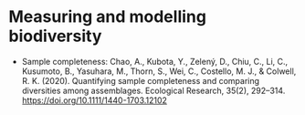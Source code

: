 # Measuring and modelling biodiversity

- Sample completeness: Chao, A., Kubota, Y., Zelený, D., Chiu, C., Li, C., Kusumoto, B., Yasuhara, M., Thorn, S., Wei, C., Costello, M. J., & Colwell, R. K. (2020). Quantifying sample completeness and comparing diversities among assemblages. Ecological Research, 35(2), 292–314. https://doi.org/10.1111/1440-1703.12102
